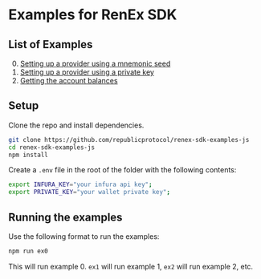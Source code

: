 # Examples for RenEx SDK

## List of Examples

0. [Setting up a provider using a mnemonic seed](src/examples/0_setup_provider_with_mnemonic.js)
1. [Setting up a provider using a private key](src/examples/1_setup_provider_with_private_key.js)
2. [Getting the account balances](src/examples/2_get_balances.js)


## Setup

Clone the repo and install dependencies.

```bash
git clone https://github.com/republicprotocol/renex-sdk-examples-js
cd renex-sdk-examples-js
npm install
```

Create a `.env` file in the root of the folder with the following contents:

```bash
export INFURA_KEY="your infura api key";
export PRIVATE_KEY="your wallet private key";
```

## Running the examples

Use the following format to run the examples:

```bash
npm run ex0
```

This will run example 0. `ex1` will run example 1, `ex2` will run example 2, etc.
